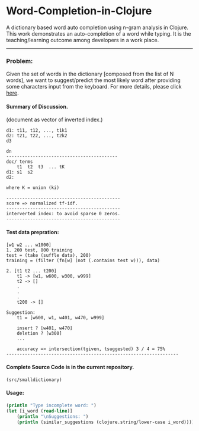 # Word-Completion-in-Clojure
A dictionary based word auto completion using n-gram analysis in Clojure. This work demonstrates an auto-completion of a word while typing. It is the teaching/learning outcome among developers in a work place. 

-----

### Problem: 
Given the set of words in the dictionary [composed from the list of N words], we want to suggest/predict the most likely word after providing some characters input from the keyboard. For more details, please click [here](Problem_1-%20String%20similarity%20for%20auto%20complete%20suggestion..pdf).


#### Summary of Discussion. 
(document as vector of inverted index.)
	
	d1: t11, t12, ..., t1k1
	d2: t21, t22, ..., t2k2
	d3 
	
	dn
	------------------------------------------
	doc/ terms
		t1 	t2	t3	... tK
	d1: s1	s2
	d2:
	
	where K = union (ki)
	
	-------------------------------------------
	score => normalized tf-idf.
	-------------------------------------------
	interverted index: to avoid sparse 0 zeros.
	-------------------------------------------
	
  #### Test data prepration:
	[w1 w2 ... w1000]
	1. 200 test, 800 training
	test = (take (suffle data), 200)	
	training = (filter (fn[w] (not (.contains test w))), data)
	
	2. [t1 t2 ... t200]
		t1 -> [w1, w600, w300, w999]
		t2 -> []
		.
		.
		.
		t200 -> []
		
	Suggestion:
		t1 = [w600, w1, w401, w470, w999]
	
		insert ? [w401, w470]
		deletion ? [w300]
		...
		
		accuracy => intersection(tgiven, tsuggested) 3 / 4 = 75%
	-----------------------------------------------------------------
  
  #### Complete Source Code is in the current repository. 
  	(src/smalldictionary)
	
  #### Usage: 
  ```Clojure
  (println "Type incomplete word: ")
  (let [i_word (read-line)]    
      (println "\nSuggestions: ")
      (println (similar_suggestions (clojure.string/lower-case i_word))))
  ```
  

